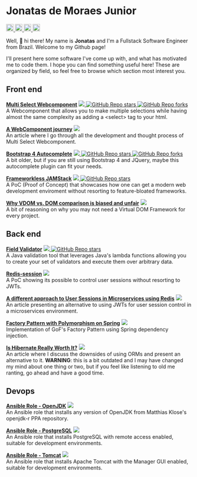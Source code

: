 # Jonatas de Moraes Junior

<a href="https://www.linkedin.com/in/jonatas-de-moraes-junior">
  <img src="https://img.shields.io/badge/-Jonatas%20de%20Moraes%20Junior-blue?style=for-the-badge&logo=Linkedin&logoColor=white" style="height:20px"/>
</a>
<a href="https://dev.to/honatas">
  <img src="https://img.shields.io/badge/-Honatas-black?style=for-the-badge&logo=dev.to&logoColor=white" style="height:20px"/>
</a>
<a href="mailto:jmoraes@gmail.com">
  <img src="https://img.shields.io/badge/-jmoraes@gmail.com-red?style=for-the-badge&logo=Gmail&logoColor=white&link=mailto:jmoraes@gmail.com" style="height:20px"/>
</a>
<a href="https://github.com/honatas/?tab=follow">
  <img src="https://img.shields.io/github/followers/honatas?label=Follow&style=social" style="height:20px"/>
</a>
  
Well, 👋 hi there! My name is **Jonatas** and I'm a Fullstack Software Engineer from Brazil. Welcome to my Github page!  

I'll present here some software I've come up with, and what has motivated me to code them. I hope you can find something useful here! These are organized by field, so feel free to browse which section most interest you.

## Front end

[**Multi Select Webcomponent**](https://github.com/Honatas/multi-select-webcomponent)
<a href="https://www.npmjs.com/package/@honatas/multi-select-webcomponent">
  <img src="https://img.shields.io/badge/-↗-CB3837?style=plastic&logo=npm&logoColor=white"/>
</a>
<a href="https://github.com/Honatas/multi-select-webcomponent">
  <img alt="GitHub Repo stars" src="https://img.shields.io/github/stars/honatas/multi-select-webcomponent?style=social">
  <img alt="GitHub Repo forks" src="https://img.shields.io/github/forks/honatas/multi-select-webcomponent?style=social&label=Fork">
</a>  
A Webcomponent that allows you to make multiple selections while having almost the same complexity as adding a \<select\> tag to your html.  

[**A WebComponent journey**](https://dev.to/honatas/a-webcomponent-journey-1kma)
<a href="https://dev.to/honatas/a-webcomponent-journey-1kma">
  <img src="https://img.shields.io/badge/-↗-black?style=plastic&logo=dev.to&logoColor=white"/>
</a>  
An article where I go through all the development and thought process of Multi Select Webcomponent.  

[**Bootstrap 4 Autocomplete**](https://github.com/Honatas/bootstrap-4-autocomplete)
<a href="https://www.npmjs.com/package/bootstrap-4-autocomplete">
  <img src="https://img.shields.io/badge/-↗-CB3837?style=plastic&logo=npm&logoColor=white"/>
</a>
<a href="https://github.com/Honatas/bootstrap-4-autocomplete">
  <img alt="GitHub Repo stars" src="https://img.shields.io/github/stars/honatas/bootstrap-4-autocomplete?style=social">
  <img alt="GitHub Repo forks" src="https://img.shields.io/github/forks/honatas/bootstrap-4-autocomplete?style=social&label=Fork">
</a>  
A bit older, but if you are still using Bootstrap 4 and JQuery, maybe this autocomplete plugin can fit your needs.  

[**Frameworkless JAMStack**](https://github.com/Honatas/frameworkless-jamstack)
<a href="https://github.com/Honatas/frameworkless-jamstack">
  <img src="https://img.shields.io/badge/-↗-navy?style=plastic&logo=github&logoColor=white"/>
</a>
<a href="https://github.com/Honatas/frameworkless-jamstack">
  <img alt="GitHub Repo stars" src="https://img.shields.io/github/stars/honatas/frameworkless-jamstack?style=social">
</a>  
A PoC (Proof of Concept) that showcases how one can get a modern web development enviroment without resorting to feature-bloated frameworks.

[**Why VDOM vs. DOM comparison is biased and unfair**](https://dev.to/honatas/why-vdom-vs-dom-comparison-is-biased-and-unfair-471m)
<a href="https://dev.to/honatas/why-vdom-vs-dom-comparison-is-biased-and-unfair-471m">
  <img src="https://img.shields.io/badge/-↗-black?style=plastic&logo=dev.to&logoColor=white"/>
</a>  
A bit of reasoning on why you may not need a Virtual DOM Framework for every project.  


## Back end

[**Field Validator**](https://github.com/Honatas/field-validator)
<a href="https://github.com/Honatas/field-validator">
  <img src="https://img.shields.io/badge/-↗-navy?style=plastic&logo=github&logoColor=white"/>
</a>
<a href="https://github.com/Honatas/field-validator">
  <img alt="GitHub Repo stars" src="https://img.shields.io/github/stars/honatas/field-validator?style=social">
</a>  
A Java validation tool that leverages Java's lambda functions allowing you to create your set of validators and execute them over arbitrary data.  

[**Redis-session**](https://github.com/Honatas/redis-session)
<a href="https://github.com/Honatas/redis-session">
  <img src="https://img.shields.io/badge/-↗-navy?style=plastic&logo=github&logoColor=white"/>
</a>  
A PoC showing its possible to control user sessions without resorting to JWTs.

[**A different approach to User Sessions in Microservices using Redis**](https://dev.to/honatas/a-different-approach-to-user-sessions-in-microservices-5bpi)
<a href="https://dev.to/honatas/a-different-approach-to-user-sessions-in-microservices-5bpi">
  <img src="https://img.shields.io/badge/-↗-black?style=plastic&logo=dev.to&logoColor=white"/>
</a>  
An article presenting an alternative to using JWTs for user session control in a microservices environment.  

[**Factory Pattern with Polymorphism on Spring**](https://dev.to/honatas/factory-pattern-with-polymorphism-on-spring-47e)
<a href="https://dev.to/honatas/factory-pattern-with-polymorphism-on-spring-47e">
  <img src="https://img.shields.io/badge/-↗-black?style=plastic&logo=dev.to&logoColor=white"/>
</a>  
Implementation of GoF's Factory Pattern using Spring dependency injection.  

[**Is Hibernate Really Worth It?**](https://dev.to/honatas/is-hibernate-really-worth-it-1cmi)
<a href="https://dev.to/honatas/is-hibernate-really-worth-it-1cmi">
  <img src="https://img.shields.io/badge/-↗-black?style=plastic&logo=dev.to&logoColor=white"/>
</a>  
An article where I discuss the downsides of using ORMs and present an alternative to it. **WARNING**: this is a bit outdated and I may have changed my mind about one thing or two, but if you feel like listening to old me ranting, go ahead and have a good time.  


## Devops

[**Ansible Role - OpenJDK**](https://github.com/Honatas/ansible-role-openjdk-ppa)
<a href="https://galaxy.ansible.com/honatas/openjdk_ppa">
  <img src="https://img.shields.io/badge/-↗-EE0000?style=plastic&logo=Ansible&logoColor=white"/>
</a>  
An Ansible role that installs any version of OpenJDK from Matthias Klose's openjdk-r PPA repository.  

[**Ansible Role - PostgreSQL**](https://github.com/Honatas/ansible-role-postgresql-dev)
<a href="https://galaxy.ansible.com/honatas/postgresql_dev">
  <img src="https://img.shields.io/badge/-↗-EE0000?style=plastic&logo=Ansible&logoColor=white"/>
</a>  
An Ansible role that installs PostgreSQL with remote access enabled, suitable for development environments.  

[**Ansible Role - Tomcat**](https://github.com/Honatas/ansible-role-tomcat-dev)
<a href="https://galaxy.ansible.com/honatas/tomcat_dev">
  <img src="https://img.shields.io/badge/-↗-EE0000?style=plastic&logo=Ansible&logoColor=white"/>
</a>  
An Ansible role that installs Apache Tomcat with the Manager GUI enabled, suitable for development environments.

